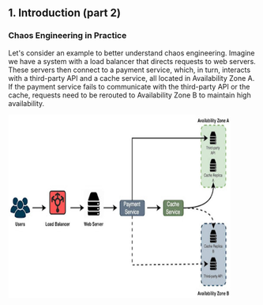 ## 1. Introduction (part 2)

### Chaos Engineering in Practice

Let's consider an example to better understand chaos engineering. Imagine we have a system with a load balancer that directs requests to web servers. These servers then connect to a payment service, which, in turn, interacts with a third-party API and a cache service, all located in Availability Zone A. If the payment service fails to communicate with the third-party API or the cache, requests need to be rerouted to Availability Zone B to maintain high availability.

<img src="./chaos_engineering.jpg" width="450" height="370">
